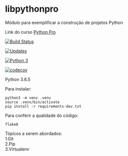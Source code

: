 # libpythonpro
Módulo para exemplificar a construção de projetos Python

Link do curso [Python Pro](https://www.python.pro.br/)      

[![Build Status](https://travis-ci.org/asmmiguel/libpythonpro.svg?branch=master)](https://travis-ci.org/asmmiguel/libpythonpro)

[![Updates](https://pyup.io/repos/github/asmmiguel/libpythonpro/shield.svg)](https://pyup.io/repos/github/asmmiguel/libpythonpro/)

[![Python 3](https://pyup.io/repos/github/asmmiguel/libpythonpro/python-3-shield.svg)](https://pyup.io/repos/github/asmmiguel/libpythonpro/)

[![codecov](https://codecov.io/gh/asmmiguel/libpythonpro/branch/master/graph/badge.svg)](https://codecov.io/gh/asmmiguel/libpythonpro)

Python 3.6.5

Para instalar:  
```console  
python3 -m venv .venv   
source .venv/bin/activate   
pip install -r requirements-dev.txt     
```  
Para conferir a qualidade do código:    
```console
flake8
```  
  
Tópicos a serem abordados:  
1.Git   
2.Pip   
3.Virtualenv
